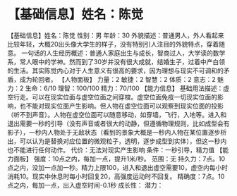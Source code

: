 # 【基础信息】姓名：陈觉
【基础信息】姓名：陈觉
性别：男
年龄：30
外貌描述：普通男人，外人看起来比较年轻，大概20出头像大学生的样子，没有特别引人注目的外貌特点，穿着随意。
一句话的人生经历概述：普通人家庭出生与成长，智商过人，大学读的数学系，常人眼中的学神。然而到了30岁并没有很大成就，结婚生子，过着中产白领的生活。其实陈觉内心对于人生意义有很高的要求，因为理想与现实不可调和的矛盾，成为轮回者。
【人物面板】
力量：2
敏捷：2
智慧：2
体质：2
意志：2
魅力：2
生命：6/10
理智：100/100
精力：70/100
【能力信息】
基础用法描述：虚空行走。可以在现实位面与虚空位面之间穿梭。虚空位面免疫一切现实位面的影响，也不能对现实位面产生影响。但人物在虚空位面可以观察到现实位面的投影（听不到声音）。人物在虚空位面可以随意移动，如穿墙，飞行，入地等。进入和退出需要一秒的引导（没有声音或者很大的动静，但遵循物理规则，比如成型会有影子），一秒内人物处于无敌状态（看到的景象大概是一秒内人物在某位置逐步析出，可以认为是替换对应位置的微观粒子，透明，逐步成型到实体），但这一秒内也不能进行任何动作。
代价：无法对现实产生影响
条件：一秒引导，精力值
【能力面板】
强度：10点之内，每加一点，提升1米/秒。
范围：无
持久力：7点。10点之内，没加一点加一秒。精力上限100，进入和退出虚空需要10，虚空内每小时消耗10。现实中休息时每小时回复20，高强度运动时不回复。
精确度：7点。10点之内，每加一点，出入虚空时间-0.1秒
成长性：
潜力：